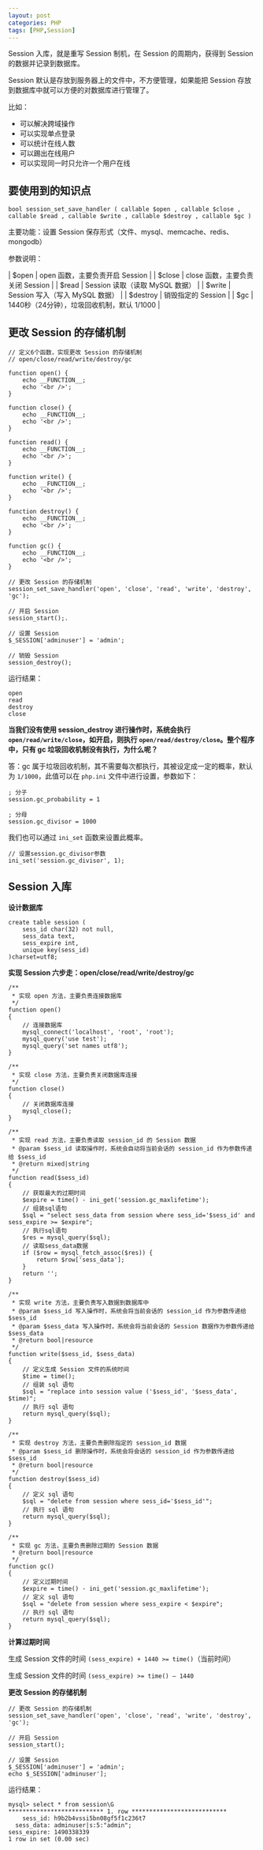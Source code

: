 ```yaml
---
layout: post
categories: PHP
tags: [PHP,Session]
---
```


Session 入库，就是重写 Session 制机，在 Session 的周期内，获得到 Session 的数据并记录到数据库。

Session 默认是存放到服务器上的文件中，不方便管理，如果能把 Session 存放到数据库中就可以方便的对数据库进行管理了。

比如：

* 可以解决跨域操作
* 可以实现单点登录
* 可以统计在线人数
* 可以踢出在线用户
* 可以实现同一时只允许一个用户在线

## 要使用到的知识点

~~~
bool session_set_save_handler ( callable $open , callable $close , callable $read , callable $write , callable $destroy , callable $gc )
~~~

主要功能：设置 Session 保存形式（文件、mysql、memcache、redis、mongodb）

参数说明：

| $open | open 函数，主要负责开启 Session |
| $close | close 函数，主要负责关闭 Session |
| $read | Session 读取（读取 MySQL 数据） |
| $write | Session 写入（写入 MySQL 数据） |
| $destroy | 销毁指定的 Session |
| $gc | 1440秒（24分钟），垃圾回收机制，默认 1/1000 |

## 更改 Session 的存储机制

~~~
// 定义6个函数，实现更改 Session 的存储机制
// open/close/read/write/destroy/gc

function open() {
    echo __FUNCTION__;
    echo '<br />';
}

function close() {
    echo __FUNCTION__;
    echo '<br />';
}

function read() {
    echo __FUNCTION__;
    echo '<br />';
}

function write() {
    echo __FUNCTION__;
    echo '<br />';
}

function destroy() {
    echo __FUNCTION__;
    echo '<br />';
}

function gc() {
    echo __FUNCTION__;
    echo '<br />';
}

// 更改 Session 的存储机制
session_set_save_handler('open', 'close', 'read', 'write', 'destroy', 'gc');

// 开启 Session
session_start();.

// 设置 Session
$_SESSION['adminuser'] = 'admin';

// 销毁 Session
session_destroy();
~~~

运行结果：

~~~
open
read
destroy
close
~~~

**当我们没有使用 session_destroy 进行操作时，系统会执行 `open/read/write/close`，如开启，则执行 `open/read/destroy/close`。整个程序中，只有 gc 垃圾回收机制没有执行，为什么呢？**

答：gc 属于垃圾回收机制，其不需要每次都执行，其被设定成一定的概率，默认为 `1/1000`，此值可以在 `php.ini` 文件中进行设置，参数如下：

```
; 分子
session.gc_probability = 1

; 分母
session.gc_divisor = 1000
```

我们也可以通过 `ini_set` 函数来设置此概率。

~~~
// 设置session.gc_divisor参数
ini_set('session.gc_divisor', 1);
~~~

## Session 入库

**设计数据库**

~~~
create table session (
    sess_id char(32) not null,
    sess_data text,
    sess_expire int,
    unique key(sess_id)
)charset=utf8;
~~~

**实现 Session 六步走：open/close/read/write/destroy/gc**

~~~
/**
 * 实现 open 方法，主要负责连接数据库
 */
function open()
{
    // 连接数据库
    mysql_connect('localhost', 'root', 'root');
    mysql_query('use test');
    mysql_query('set names utf8');
}

/**
 * 实现 close 方法，主要负责关闭数据库连接
 */
function close()
{
    // 关闭数据库连接
    mysql_close();
}

/**
 * 实现 read 方法，主要负责读取 session_id 的 Session 数据
 * @param $sess_id 读取操作时，系统会自动将当前会话的 session_id 作为参数传递给 $sess_id
 * @return mixed|string
 */
function read($sess_id)
{
    // 获取最大的过期时间
    $expire = time() - ini_get('session.gc_maxlifetime');
    // 组装sql语句
    $sql = "select sess_data from session where sess_id='$sess_id' and sess_expire >= $expire";
    // 执行sql语句
    $res = mysql_query($sql);
    // 读取sess_data数据
    if ($row = mysql_fetch_assoc($res)) {
        return $row['sess_data'];
    }
    return '';
}

/**
 * 实现 write 方法，主要负责写入数据到数据库中
 * @param $sess_id 写入操作时，系统会将当前会话的 session_id 作为参数传递给 $sess_id
 * @param $sess_data 写入操作时，系统会将当前会话的 Session 数据作为参数传递给 $sess_data
 * @return bool|resource
 */
function write($sess_id, $sess_data)
{
    // 定义生成 Session 文件的系统时间
    $time = time();
    // 组装 sql 语句
    $sql = "replace into session value ('$sess_id', '$sess_data', $time)";
    // 执行 sql 语句
    return mysql_query($sql);
}

/**
 * 实现 destroy 方法，主要负责删除指定的 session_id 数据
 * @param $sess_id 删除操作时，系统会将会话的 session_id 作为参数传递给 $sess_id
 * @return bool|resource
 */
function destroy($sess_id)
{
    // 定义 sql 语句
    $sql = "delete from session where sess_id='$sess_id'";
    // 执行 sql 语句
    return mysql_query($sql);
}

/**
 * 实现 gc 方法，主要负责删除过期的 Session 数据
 * @return bool|resource
 */
function gc()
{
    // 定义过期时间
    $expire = time() - ini_get('session.gc_maxlifetime');
    // 定义 sql 语句
    $sql = "delete from session where sess_expire < $expire";
    // 执行 sql 语句
    return mysql_query($sql);
}
~~~

**计算过期时间**

生成 Session 文件的时间 `(sess_expire) + 1440 >= time()`（当前时间）

生成 Session 文件的时间 `(sess_expire) >= time() – 1440`

**更改 Session 的存储机制**

~~~
// 更改 Session 的存储机制
session_set_save_handler('open', 'close', 'read', 'write', 'destroy', 'gc');

// 开启 Session
session_start();

// 设置 Session
$_SESSION['adminuser'] = 'admin';
echo $_SESSION['adminuser'];
~~~

运行结果：

```
mysql> select * from session\G
*************************** 1. row ***************************
    sess_id: h9b2b4vssi5bn08gf5f1c236t7
  sess_data: adminuser|s:5:"admin";
sess_expire: 1490338339
1 row in set (0.00 sec)
```